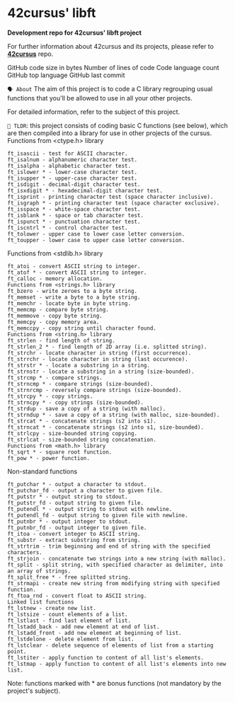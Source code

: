    # **42cursus' libft**

__Development repo for 42cursus' libft project__

For further information about 42cursus and its projects, 
please refer to **[42cursus](https://github.com/appinha/42cursus)** repo.

GitHub code size in bytes Number of lines of code Code language count GitHub top language GitHub last commit

`🗣️ About`
The aim of this project is to code a C library regrouping usual functions that you'll be allowed to use in all your other projects.

For detailed information, refer to the subject of this project.

`🚀 TLDR`: this project consists of coding basic C functions (see below), which are then compiled
into a library for use in other projects of the cursus.
Functions from <ctype.h> library
  ```
  ft_isascii - test for ASCII character.
  ft_isalnum - alphanumeric character test.
  ft_isalpha - alphabetic character test.
  ft_islower * - lower-case character test.
  ft_isupper * - upper-case character test.
  ft_isdigit - decimal-digit character test.
  ft_isxdigit * - hexadecimal-digit character test.
  ft_isprint - printing character test (space character inclusive).
  ft_isgraph * - printing character test (space character exclusive).
  ft_isspace * - white-space character test.
  ft_isblank * - space or tab character test.
  ft_ispunct * - punctuation character test.
  ft_iscntrl * - control character test.
  ft_tolower - upper case to lower case letter conversion.
  ft_toupper - lower case to upper case letter conversion.
  ```

Functions from <stdlib.h> library
  ```
  ft_atoi - convert ASCII string to integer.
  ft_atof * - convert ASCII string to integer.
  ft_calloc - memory allocation.
  Functions from <strings.h> library
  ft_bzero - write zeroes to a byte string.
  ft_memset - write a byte to a byte string.
  ft_memchr - locate byte in byte string.
  ft_memcmp - compare byte string.
  ft_memmove - copy byte string.
  ft_memcpy - copy memory area.
  ft_memccpy - copy string until character found.
  Functions from <string.h> library
  ft_strlen - find length of string.
  ft_strlen_2 * - find length of 2D array (i.e. splitted string).
  ft_strchr - locate character in string (first occurrence).
  ft_strrchr - locate character in string (last occurence).
  ft_strstr * - locate a substring in a string.
  ft_strnstr - locate a substring in a string (size-bounded).
  ft_strcmp * - compare strings.
  ft_strncmp * - compare strings (size-bounded).
  ft_strnrcmp - reversely compare strings (size-bounded).
  ft_strcpy * - copy strings.
  ft_strncpy * - copy strings (size-bounded).
  ft_strdup - save a copy of a string (with malloc).
  ft_strndup * - save a copy of a string (with malloc, size-bounded).
  ft_strcat * - concatenate strings (s2 into s1).
  ft_strncat * - concatenate strings (s2 into s1, size-bounded).
  ft_strlcpy - size-bounded string copying.
  ft_strlcat - size-bounded string concatenation.
  Functions from <math.h> library
  ft_sqrt * - square root function.
  ft_pow * - power function.
  ```

Non-standard functions
  ```ft_swap * - swap value of two integers.
  ft_putchar * - output a character to stdout.
  ft_putchar_fd - output a character to given file.
  ft_putstr * - output string to stdout.
  ft_putstr_fd - output string to given file.
  ft_putendl * - output string to stdout with newline.
  ft_putendl_fd - output string to given file with newline.
  ft_putnbr * - output integer to stdout.
  ft_putnbr_fd - output integer to given file.
  ft_itoa - convert integer to ASCII string.
  ft_substr - extract substring from string.
  ft_strtrim - trim beginning and end of string with the specified characters.
  ft_strjoin - concatenate two strings into a new string (with malloc).
  ft_split - split string, with specified character as delimiter, into an array of strings.
  ft_split_free * - free splitted string.
  ft_strmapi - create new string from modifying string with specified function.
  ft_ftoa_rnd - convert float to ASCII string.
  Linked list functions
  ft_lstnew - create new list.
  ft_lstsize - count elements of a list.
  ft_lstlast - find last element of list.
  ft_lstadd_back - add new element at end of list.
  ft_lstadd_front - add new element at beginning of list.
  ft_lstdelone - delete element from list.
  ft_lstclear - delete sequence of elements of list from a starting point.
  ft_lstiter - apply function to content of all list's elements.
  ft_lstmap - apply function to content of all list's elements into new list.
  ```
Note: functions marked with * are bonus functions (not mandatory by the project's subject).
